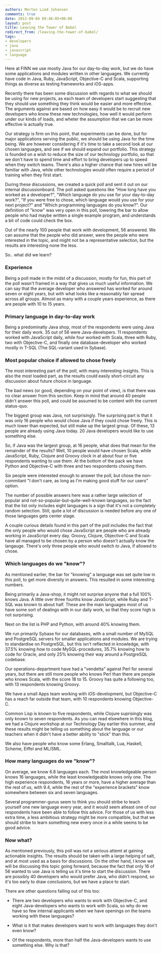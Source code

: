 ```yaml
---
authors: Morten Lied Johansen
comments: true
date: 2012-09-04 09:48:05+00:00
layout: post
title: Leaving the Tower of Babel
redirect_from: /leaving-the-tower-of-babel/
tags:
- developers
- java
- javascript
- language
---
```


Here at FINN we use mostly Java for our day-to-day work, but we do have some applications and modules written in other languages. We currently have code in Java, Ruby, JavaScript, Objective-C and Scala, supporting things as diverse as testing frameworks and iOS-apps.

Recently there has been some discussion with regards to what we should be using for new projects, as each team of developers start suggesting that they should use something they think would be easier and more effective. The arguments against are based on how easy it would be to recruit new developers who know these new technologies, how well it would perform under our kinds of loads, and wheter the assumption that we can be more effective is actually true.

Our strategy is firm on this point, that experiments can be done, but for major applications serving the public, we should be using Java for the time being. We are however considering if it's time to take a second look at our chosen languages, and see if we should expand our portfolio. This strategy is founded on a wish to reduce the size of our technology portfolio, so that we don't have to spend time and effort to bring developers up to speed when they switch teams. There's also a higher chance that new hires will be familiar with Java, while other technologies would often require a period of training when they first start.

During these discussions, we created a quick poll and sent it out on our internal discussionboard. The poll asked questions like "How long have you worked as a developer?", "Which language do you use for your day-to-day work?", "If you were free to chose, which language would you use for your next project?" and "Which programming languages do you know?". Our definition of "know" was very open in this poll, lowering the bar to allow people who had maybe written a single example program, and understands a bit of code could check the box.

Out of the nearly 100 people that work with development, 56 answered. We can assume that the people who did answer, were the people who were interested in the topic, and might not be a representative selection, but the results are interesting none the less.

So.. what did we learn?


### Experience


Being a poll made in the midst of a discussion, mostly for fun, this part of the poll wasn't framed in a way that gives us much useful information. We can say that the average developer who answered has worked for around seven or eight years, but with what looks like a reasonably fair spread across all groups. Almost as many with a couple years experience, as there are people with 10 to 15 years.


### Primary language in day-to-day work


Being a predominatly Java shop, most of the respondents were using Java for their daily work. 35 out of 56 were Java-developers. 11 respondents worked with JavaScript daily, while four worked with Scala, three with Ruby, two with Objective-C, and finally one database-developer who worked mostly in T-SQL (The SQL-variant used in Sybase).


### Most popular choice if allowed to chose freely


The most interesting part of the poll, with many interesting insights. This is also the most loaded part, as the results could easily short-circuit any discussion about future choice in language.

The bad news (or good, depending on your point of view), is that there was no clear answer from this section. Keep in mind that around 40 people didn't answer this poll, and could be assumed to be content with the current status-quo.

The biggest group was Java, not surprisingly. The surprising part is that it was only 16 people who would chose Java if they could chose freely. This is much lower than expected, but still make up the largest group. Of these, 13 people are already using Java today. 20 Java developers would like to use something else.

So, if Java was the largest group, at 16 people, what does that mean for the remainder of the results? Well, 10 people would have chosen Scala, while JavaScript, Ruby, Clojure and Groovy clock in at about four or five respondents wanting to use them. At the bottom of the pack we have Python and Objective-C with three and two respondents chosing them.

Six people were interested enough to answer the poll, but chose the non-commitant "I don't care, as long as I'm making good stuff for our users" option.

The number of possible answers here was a rather large selection of popular and not-so-popular-but-quite-well-known languages, so the fact that the list only includes eight languages is a sign that it's not a completely random selection. Still, quite a lot of discussion is needed before any one of those languages gets center stage.

A couple curious details found in this part of the poll includes the fact that the only people who would chose JavaScript are people who are already working in JavaScript every day. Groovy, Clojure, Objective-C and Scala have all managed to be chosen by a person who doesn't actually know the langauge. There's only three people who would switch *to* Java, if allowed to chose.


### Which languages do we "know"?


As mentioned earlier, the bar for "knowing" a language was set quite low in this poll, to get more diversity in answers. This resulted in some interesting numbers.

Being primarily a Java-shop, it might not surprise anyone that a full 100% knows Java. A little over three fourths know JavaScript, while Ruby and T-SQL was known to about half. These are the main languages most of us have some sort of dealings with in our daily work, so that they score high is not surprising.

Next on the list is PHP and Python, with around 40% knowing them.

We run primarily Sybase for our databases, with a small number of MySQL and PostgreSQL servers for smaller applications and modules. We are trying to standardise on PostgreSQL, but this isn't reflected in knowledge, with 37.5% knowing how to code MySQL-procedures, 35.7% knowing how to code for Oracle, and only 25% knowing their way around a PostgreSQL codebase.

Our operations-department have had a "vendetta" against Perl for several years, but there are still more people who knows Perl than there are people who knows Scala, with the score 18 to 15. Groovy has quite a following too, with 13 respondents knowing Groovy.

We have a small Apps team working with iOS-development, but Objective-C has a reach far outside that team, with 10 respondents knowing Objective-C.

Common Lisp is known to five respondents, while Clojure suprisingly was only known to seven respondents. As you can read elsewhere in this blog, we had a Clojure workshop at our Technology Day earlier this summer, and these results might be telling us something about the language or our teachers when it didn't have a better ability to "stick" than this.

We also have people who know some Erlang, Smalltalk, Lua, Haskell, Scheme, Eiffel and ML/SML.


### How many languages do we "know"?


On average, we know 6.8 languages each. The most knowledgeable person knows 16 languages, while the least knowledgeable knows only one. The high experience respondents, 16 years or more, have a higher average than the rest of us, with 9.4, while the rest of the "experience brackets" know somewhere between six and seven languages.

Several programmer-gurus seem to think you should stribe to teach yourself one new language every year, and it would seem atleast one of our respondents have been able to follow this advice. For those of us with less extra time, a less ambitious strategy might be more compatible, but that we should stribe to learn something new every once in a while seems to be good advice.


### Now what?


As mentioned previously, this poll was not a serious attemt at gaining actionable insights. The results should be taken with a large helping of salt, and at most used as a basis for discussions. On the other hand, I know we will be discussing this topic going forward, because the fact that only 16 of 56 wanted to use Java is telling us it's time to start the discussion. There are possibly 40 developers who would prefer Java, who didn't respond, so it's too early to draw conclusions, but we have a place to start.

There are other questions falling out of this too:




  * There are two developers who wants to work with Objective-C, and eight Java-developers who wants to work with Scala, so why do we have so few internal applicants when we have openings on the teams working with these languages?


  * What is it that makes developers want to work with languages they don't even know?


  * Of the respondents, more than half the Java-developers wants to use something else. Why is that?



